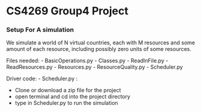 # CS4269 Group4 Project
### Setup For A simulation
We simulate a world of N virtual countries, each with M resources and some amount of each resource, including possibly zero units of some resources.

Files needed: 
      - BasicOperations.py
      - Classes.py
      - ReadInFile.py
      - ReadResources.py
      - Resources.py
      - ResourceQuality.py
      - Scheduler.py

Driver code:
      - Scheduler.py : 

- Clone or download a zip file for the project
- open terminal and cd into the project directory
- type in Scheduler.py to run the simulation 
